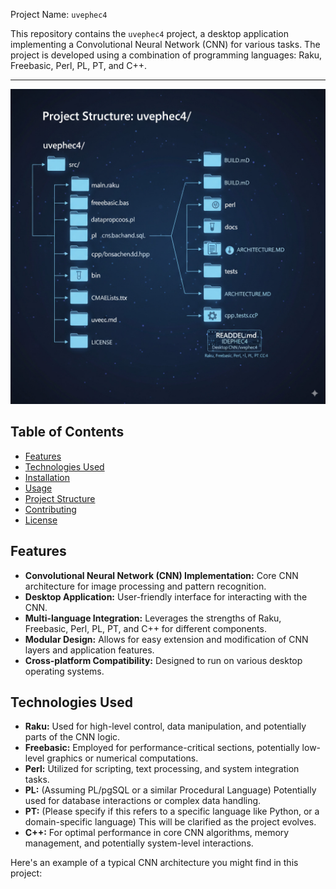 Project Name: `uvephec4`

This repository contains the `uvephec4` project, a desktop application implementing a Convolutional Neural Network (CNN) for various tasks. The project is developed using a combination of programming languages: Raku, Freebasic, Perl, PL, PT, and C++.

________


![IDEPHEC4](./matrix/cec/image/folder.jpeg)

## Table of Contents

*   [Features](#features)
*   [Technologies Used](#technologies-used)
*   [Installation](#installation)
*   [Usage](#usage)
*   [Project Structure](#project-structure)
*   [Contributing](#contributing)
*   [License](#license)

## Features

*   **Convolutional Neural Network (CNN) Implementation:** Core CNN architecture for image processing and pattern recognition.
*   **Desktop Application:** User-friendly interface for interacting with the CNN.
*   **Multi-language Integration:** Leverages the strengths of Raku, Freebasic, Perl, PL, PT, and C++ for different components.
*   **Modular Design:** Allows for easy extension and modification of CNN layers and application features.
*   **Cross-platform Compatibility:** Designed to run on various desktop operating systems.

## Technologies Used

*   **Raku:** Used for high-level control, data manipulation, and potentially parts of the CNN logic.
*   **Freebasic:** Employed for performance-critical sections, potentially low-level graphics or numerical computations.
*   **Perl:** Utilized for scripting, text processing, and system integration tasks.
*   **PL:** (Assuming PL/pgSQL or a similar Procedural Language) Potentially used for database interactions or complex data handling.
*   **PT:** (Please specify if this refers to a specific language like Python, or a domain-specific language) This will be clarified as the project evolves.
*   **C++:** For optimal performance in core CNN algorithms, memory management, and potentially system-level interactions.

Here's an example of a typical CNN architecture you might find in this project: 

